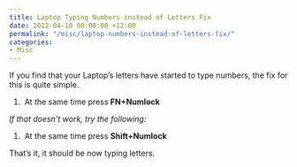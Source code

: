 ```yaml
---
title: Laptop Typing Numbers instead of Letters Fix
date: 2012-04-10 00:00:00 +12:00
permalink: "/misc/laptop-numbers-instead-of-letters-fix/"
categories:
- Misc
---
```


If you find that your Laptop&#8217;s letters have started to type numbers, the fix for this is quite simple.

  1.  At the same time press **FN+Numlock**

_If that doesn&#8217;t work, try the following:_

  1.  At the same time press **Shift+Numlock**

That&#8217;s it, it should be now typing letters.
